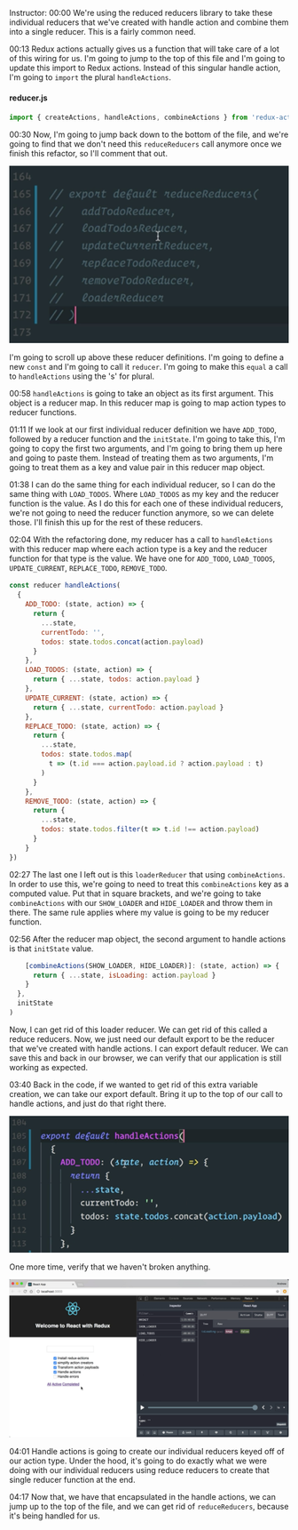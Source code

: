 Instructor: 00:00 We're using the reduced reducers library to take these individual reducers that we've created with handle action and combine them into a single reducer. This is a fairly common need.

00:13 Redux actions actually gives us a function that will take care of a lot of this wiring for us. I'm going to jump to the top of this file and I'm going to update this import to Redux actions. Instead of this singular handle action, I'm going to `import` the plural `handleActions`.

#### reducer.js
```javascript
import { createActions, handleActions, combineActions } from 'redux-actions'
```

00:30 Now, I'm going to jump back down to the bottom of the file, and we're going to find that we don't need this `reduceReducers` call anymore once we finish this refactor, so I'll comment that out. 

![comment out](../images/redux-create-a-reducer-function-for-multiple-redux-actions-using-redux-actions-comment-out.png)

I'm going to scroll up above these reducer definitions. I'm going to define a new `const` and I'm going to call it `reducer`. I'm going to make this `equal` a call to `handleActions` using the 's' for plural.

00:58 `handleActions` is going to take an object as its first argument. This object is a reducer map. In this reducer map is going to map action types to reducer functions.

01:11 If we look at our first individual reducer definition we have `ADD_TODO`, followed by a reducer function and the `initState`. I'm going to take this, I'm going to copy the first two arguments, and I'm going to bring them up here and going to paste them. Instead of treating them as two arguments, I'm going to treat them as a key and value pair in this reducer map object.

01:38 I can do the same thing for each individual reducer, so I can do the same thing with `LOAD_TODOS`. Where `LOAD_TODOS` as my key and the reducer function is the value. As I do this for each one of these individual reducers, we're not going to need the reducer function anymore, so we can delete those. I'll finish this up for the rest of these reducers.

02:04 With the refactoring done, my reducer has a call to `handleActions` with this reducer map where each action type is a key and the reducer function for that type is the value. We have one for `ADD_TODO`, `LOAD_TODOS`, `UPDATE_CURRENT`, `REPLACE_TODO`, `REMOVE_TODO`.

```javascript
const reducer handleActions(
  {
    ADD_TODO: (state, action) => {
      return {
        ...state,
        currentTodo: '',
        todos: state.todos.concat(action.payload)
      }
    },
    LOAD_TODOS: (state, action) => {
      return { ...state, todos: action.payload }
    },
    UPDATE_CURRENT: (state, action) => {
      return { ...state, currentTodo: action.payload }
    },
    REPLACE_TODO: (state, action) => {
      return {
        ...state,
        todos: state.todos.map(
          t => (t.id === action.payload.id ? action.payload : t)
        )
      }
    },
    REMOVE_TODO: (state, action) => {
      return {
        ...state,
        todos: state.todos.filter(t => t.id !== action.payload)
      }
    }
})
```

02:27 The last one I left out is this `loaderReducer` that using `combineActions`. In order to use this, we're going to need to treat this `combineActions` key as a computed value. Put that in square brackets, and we're going to take `combineActions` with our `SHOW_LOADER` and `HIDE_LOADER` and throw them in there. The same rule applies where my value is going to be my reducer function.

02:56 After the reducer map object, the second argument to handle actions is that `initState` value. 

```javascript
    [combineActions(SHOW_LOADER, HIDE_LOADER)]: (state, action) => {
      return { ...state, isLoading: action.payload }
    }
  }, 
  initState
)
```

Now, I can get rid of this loader reducer. We can get rid of this called a reduce reducers. Now, we just need our default export to be the reducer that we've created with handle actions. I can export default reducer. We can save this and back in our browser, we can verify that our application is still working as expected.

03:40 Back in the code, if we wanted to get rid of this extra variable creation, we can take our export default. Bring it up to the top of our call to handle actions, and just do that right there.

![export default](../images/redux-create-a-reducer-function-for-multiple-redux-actions-using-redux-actions-export-default.png)

 One more time, verify that we haven't broken anything.

 ![nothing broken](../images/redux-create-a-reducer-function-for-multiple-redux-actions-using-redux-actions-nothing-broken.png)

04:01 Handle actions is going to create our individual reducers keyed off of our action type. Under the hood, it's going to do exactly what we were doing with our individual reducers using reduce reducers to create that single reducer function at the end.

04:17 Now that, we have that encapsulated in the handle actions, we can jump up to the top of the file, and we can get rid of `reduceReducers`, because it's being handled for us.
